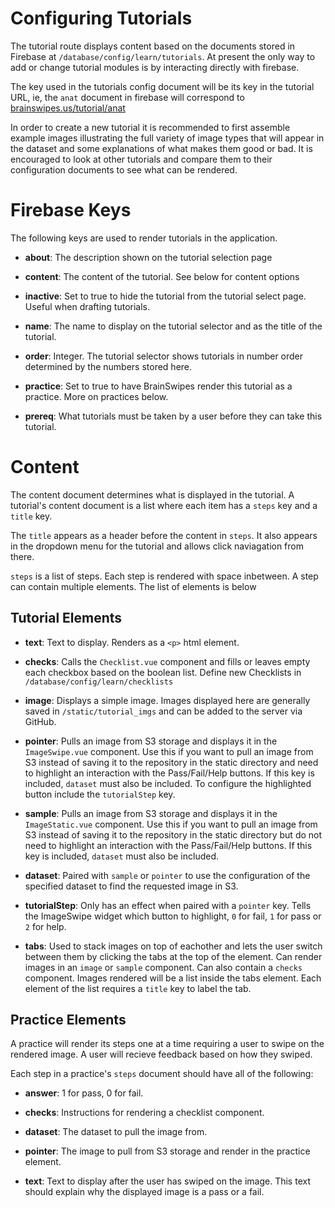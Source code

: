 # Configuring Tutorials

The tutorial route displays content based on the documents stored in Firebase at `/database/config/learn/tutorials`.
At present the only way to add or change tutorial modules is by interacting directly with firebase.

The key used in the tutorials config document will be its key in the tutorial URL,
ie, the `anat` document in firebase will correspond to [brainswipes.us/tutorial/anat](https://brainswipes.us/tutorial/anat)

In order to create a new tutorial it is recommended to first assemble example images illustrating the full variety of image types that will appear in the dataset and some explanations of what makes them good or bad.
It is encouraged to look at other tutorials and compare them to their configuration documents to see what can be rendered.

# Firebase Keys

The following keys are used to render tutorials in the application. 

- **about**:
The description shown on the tutorial selection page

- **content**:
The content of the tutorial. See below for content options

- **inactive**:
Set to true to hide the tutorial from the tutorial select page. Useful when drafting tutorials.

- **name**:
The name to display on the tutorial selector and as the title of the tutorial.

- **order**:
Integer. The tutorial selector shows tutorials in number order determined by the numbers stored here.

- **practice**:
Set to true to have BrainSwipes render this tutorial as a practice. More on practices below.

- **prereq**:
What tutorials must be taken by a user before they can take this tutorial.

# Content

The content document determines what is displayed in the tutorial.
A tutorial's content document is a list where each item has a `steps` key and a `title` key.

The `title` appears as a header before the content in `steps`.
It also appears in the dropdown menu for the tutorial and allows click naviagation from there.

`steps` is a list of steps. Each step is rendered with space inbetween. 
A step can contain multiple elements.
The list of elements is below

## Tutorial Elements

- **text**:
Text to display. Renders as a `<p>` html element.

- **checks**:
Calls the `Checklist.vue` component and fills or leaves empty each checkbox based on the boolean list.
Define new Checklists in `/database/config/learn/checklists`

- **image**:
Displays a simple image. Images displayed here are generally saved in `/static/tutorial_imgs` and can be added to the server via GitHub.

- **pointer**:
Pulls an image from S3 storage and displays it in the `ImageSwipe.vue` component.
Use this if you want to pull an image from S3 instead of saving it to the repository in the static directory and need to highlight an interaction with the Pass/Fail/Help buttons.
If this key is included, `dataset` must also be included.
To configure the highlighted button include the `tutorialStep` key.

- **sample**:
Pulls an image from S3 storage and displays it in the `ImageStatic.vue` component.
Use this if you want to pull an image from S3 instead of saving it to the repository in the static directory but do not need to highlight an interaction with the Pass/Fail/Help buttons.
If this key is included, `dataset` must also be included.

- **dataset**:
Paired with `sample` or `pointer` to use the configuration of the specified dataset to find the requested image in S3.

- **tutorialStep**:
Only has an effect when paired with a `pointer` key.
Tells the ImageSwipe widget which button to highlight, `0` for fail, `1` for pass or `2` for help.

- **tabs**:
Used to stack images on top of eachother and lets the user switch between them by clicking the tabs at the top of the element.
Can render images in an `image` or `sample` component. Can also contain a `checks` component.
Images rendered will be a list inside the tabs element. Each element of the list requires a `title` key to label the tab. 

## Practice Elements

A practice will render its steps one at a time requiring a user to swipe on the rendered image.
A user will recieve feedback based on how they swiped.

Each step in a practice's `steps` document should have all of the following:

- **answer**:
1 for pass, 0 for fail.

- **checks**:
Instructions for rendering a checklist component.

- **dataset**:
The dataset to pull the image from.

- **pointer**:
The image to pull from S3 storage and render in the practice element.

- **text**:
Text to display after the user has swiped on the image.
This text should explain why the displayed image is a pass or a fail.

